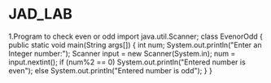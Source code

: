 # JAD_LAB
1.Program to check even or odd
import java.util.Scanner;
class EvenorOdd
{
  public static void main(String args[])
   {
     int num;
     System.out.println("Enter an Integer number:");
     Scanner input = new Scanner(System.in);
     num = input.nextint();
     if (num%2 == 0) 
     System.out.println("Entered number is even"); 
     else
     System.out.println("Entered number is odd");
    }
}
